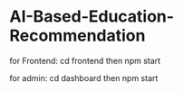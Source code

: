 # AI-Based-Education-Recommendation


for Frontend: cd frontend then npm start

for admin: cd dashboard then npm start

